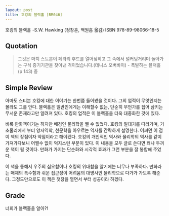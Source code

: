 ```yaml
---
layout: post
title: 호킹의 블랙홀 [BR046]
---
```


호킹의 블랙홀
-S.W. Hawking (정창훈, 백원흠 옮김)
ISBN 978-89-98066-18-5

## Quotation <i class="fa fa-quote-left" aria-hidden="true"></i>

>그것은 마치 스트븐이 페라리 후드를 열어젖히고 그 속에서 덜커덩거리며 돌아가는 구식 증기기관을 찾아낸 격이었습니다.(데니스 오버바이) - 폭발하는 블랙홀 (p 143) 중

## Simple Review <i class="fa fa-comment" aria-hidden="true"></i>

<span class="drop">아</span>마도 스티븐 호킹에 대한 이야기는 한번쯤 들어봤을 것이다. 그의 업적이 무엇인지는 몰라도 그를 안다. 블랙홀은 일반인에게는 이해할수 없는, 단순히 무언가를 집어 삼키는 무서운 존재라고만 알려져 있다. 호킹의 업적은 이 블랙홀을 더욱 대중화한 것에 있다.

비록 만화책이기는 하지만 배경인 물리학을 뺄 수 없었다. 호킹의 일대기를 따라가며, 기초물리에서 부터 양자역학, 천문학을 아우르는 역사를 간략하게 설명한다. 어쩌면 이 점이 책의 장점이자 약점이라고 해야겠다. 호킹의 개인적인 역사와 물리학의 역사를 같이 가져가다보니 어쩔수 없이 억지스런 부분이 있다. 이 내용을 모두 글로 쓴다면 꽤나 두꺼운 책이 될 것이다. 만화가 가지는 단순화와 시각적 효과가 그런 부분을 잘 봉합해 주었다.

이 책을 통해서 우주의 심오함이나 호킹의 위대함을 알기에는 너무나 부족하다. <span class="em">만화라는 매체의 특수함과 쉬운 접근성이 어려움의 대명사인 물리학으로 다가가 가도록 해준다.</span> 그정도만으로도 이 책은 첫장을 열면서 부터 성공이라 하겠다.

## Grade <i class="fa fa-paragraph" aria-hidden="true"></i>

<i class="fa fa-star" aria-hidden="true"></i>
<i class="fa fa-star" aria-hidden="true"></i>
<i class="fa fa-star" aria-hidden="true"></i>
<!-- <i class="fa fa-star-o" aria-hidden="true"></i> -->
<i class="fa fa-star-half-o" aria-hidden="true"></i>
<!-- <i class="fa fa-star-o" aria-hidden="true"></i> -->
<!--<i class="fa fa-star-o" aria-hidden="true"></i> -->
<i class="fa fa-star-o" aria-hidden="true"></i>

너희가 블랙홀을 알아?! 